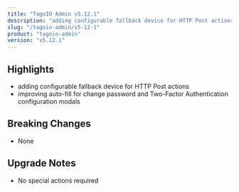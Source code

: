 ```yaml
---
title: "TagoIO Admin v5.12.1"
description: "adding configurable fallback device for HTTP Post actions"
slug: "/tagoio-admin/v5-12-1"
product: "tagoio-admin"
version: "v5.12.1"
---
```


## Highlights

- adding configurable fallback device for HTTP Post actions
- improving auto-fill for change password and Two-Factor Authentication configuration modals

## Breaking Changes

- None

## Upgrade Notes

- No special actions required
